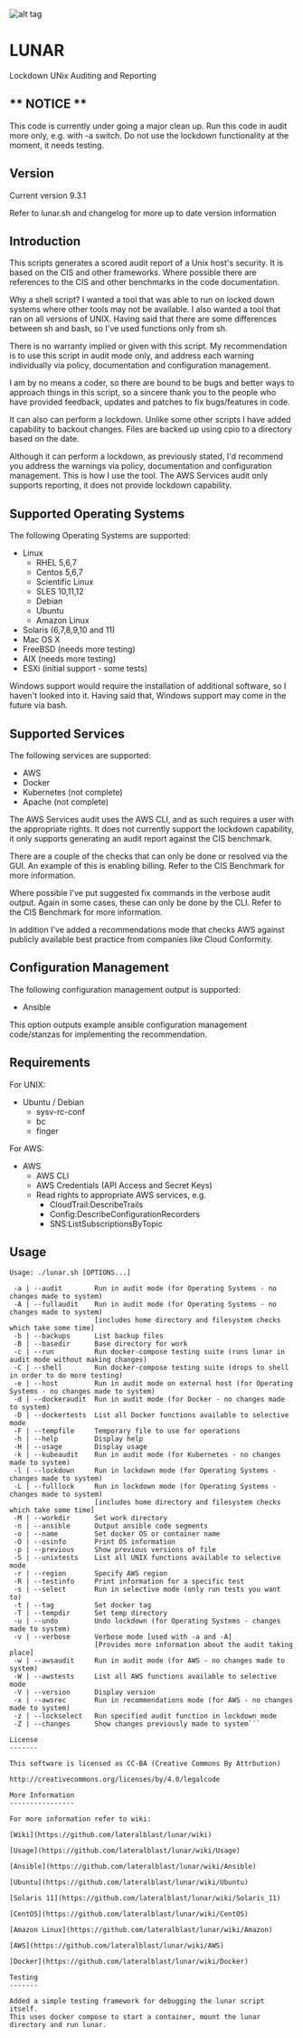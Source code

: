 ![alt tag](https://raw.githubusercontent.com/lateralblast/lunar/master/lunar.png)

LUNAR
=====

Lockdown UNix Auditing and Reporting

** NOTICE **
------------

This code is currently under going a major clean up.
Run this code in audit more only, e.g. with -a switch.
Do not use the lockdown functionality at the moment, it needs testing.

Version
-------

Current version 9.3.1

Refer to lunar.sh and changelog for more up to date version information

Introduction
------------

This scripts generates a scored audit report of a Unix host's security.
It is based on the CIS and other frameworks. Where possible there are
references to the CIS and other benchmarks in the code documentation.

Why a shell script? I wanted a tool that was able to run on locked down systems
where other tools may not be available. I also wanted a tool that ran on all
versions of UNIX. Having said that there are some differences between sh and
bash, so I've used functions only from sh.

There is no warranty implied or given with this script. My recommendation
is to use this script in audit mode only, and address each warning individually
via policy, documentation and configuration management. 

I am by no means a coder, so there are bound to be bugs and better ways to
approach things in this script, so a sincere thank you to the people who have 
provided feedback, updates and patches to fix bugs/features in code.

It can also can perform a lockdown. Unlike some other scripts I have added
capability to backout changes. Files are backed up using cpio to a directory
based on the date.

Although it can perform a lockdown, as previously stated, I'd recommend you 
address the warnings via policy, documentation and configuration management.
This is how I use the tool. The AWS Services audit only supports reporting,
it does not provide lockdown capability.

Supported Operating Systems
---------------------------

The following Operating Systems are supported:

- Linux
  - RHEL 5,6,7
  - Centos 5,6,7
  - Scientific Linux
  - SLES 10,11,12
  - Debian
  - Ubuntu
  - Amazon Linux
- Solaris (6,7,8,9,10 and 11)
- Mac OS X
- FreeBSD (needs more testing)
- AIX (needs more testing)
- ESXi (initial support - some tests)

Windows support would require the installation of additional software, so I haven't looked into it.
Having said that, Windows support may come in the future via bash.

Supported Services
------------------

The following services are supported:

- AWS
- Docker
- Kubernetes (not complete)
- Apache (not complete)

The AWS Services audit uses the AWS CLI, and as such requires a user with the
appropriate rights. It does not currently support the lockdown capability,
it only supports generating an audit report against the CIS benchmark.

There are a couple of the checks that can only be done or resolved via the GUI.
An example of this is enabling billing. Refer to the CIS Benchmark for more information.

Where possible I've put suggested fix commands in the verbose audit output.
Again in some cases, these can only be done by the CLI. Refer to the CIS
Benchmark for more information.

In addition I've added a recommendations mode that checks AWS against publicly
available best practice from companies like Cloud Conformity.

Configuration Management
------------------------

The following configuration management output is supported:

- Ansible

This option outputs example ansible configuration management code/stanzas
for implementing the recommendation.

Requirements
------------

For UNIX:

- Ubuntu / Debian
  - sysv-rc-conf
  - bc
  - finger

For AWS:

- AWS 
  - AWS CLI
  - AWS Credentials (API Access and Secret Keys)
  - Read rights to appropriate AWS services, e.g. 
    - CloudTrail:DescribeTrails
    - Config:DescribeConfigurationRecorders
    - SNS:ListSubscriptionsByTopic

Usage
-----

```
Usage: ./lunar.sh [OPTIONS...]

 -a | --audit        Run in audit mode (for Operating Systems - no changes made to system)
 -A | --fullaudit    Run in audit mode (for Operating Systems - no changes made to system)
                     [includes home directory and filesystem checks which take some time]
 -b | --backups      List backup files
 -B | --basedir      Base directory for work
 -c | --run          Run docker-compose testing suite (runs lunar in audit mode without making changes)
 -C | --shell        Run docker-compose testing suite (drops to shell in order to do more testing)
 -e | --host         Run in audit mode on external host (for Operating Systems - no changes made to system)
 -d | --dockeraudit  Run in audit mode (for Docker - no changes made to system)
 -D | --dockertests  List all Docker functions available to selective mode
 -F | --tempfile     Temporary file to use for operations
 -h | --help         Display help
 -H | --usage        Display usage
 -k | --kubeaudit    Run in audit mode (for Kubernetes - no changes made to system)
 -l | --lockdown     Run in lockdown mode (for Operating Systems - changes made to system)
 -L | --fulllock     Run in lockdown mode (for Operating Systems - changes made to system)
                     [includes home directory and filesystem checks which take some time]
 -M | --workdir      Set work directory
 -n | --ansible      Output ansible code segments
 -o | --name         Set docker OS or container name
 -O | --osinfo       Print OS information
 -p | --previous     Show previous versions of file
 -S | --unixtests    List all UNIX functions available to selective mode
 -r | --region       Specify AWS region
 -R | --testinfo     Print information for a specific test
 -s | --select       Run in selective mode (only run tests you want to)
 -t | --tag          Set docker tag
 -T | --tempdir      Set temp directory
 -u | --undo         Undo lockdown (for Operating Systems - changes made to system)
 -v | --verbose      Verbose mode [used with -a and -A]
                     [Provides more information about the audit taking place]
 -w | --awsaudit     Run in audit mode (for AWS - no changes made to system)
 -W | --awstests     List all AWS functions available to selective mode
 -V | --version      Display version
 -x | --awsrec       Run in recommendations mode (for AWS - no changes made to system)
 -z | --lockselect   Run specified audit function in lockdown mode
 -Z | --changes      Show changes previously made to system```

License
-------

This software is licensed as CC-BA (Creative Commons By Attrbution)

http://creativecommons.org/licenses/by/4.0/legalcode

More Information
----------------

For more information refer to wiki:

[Wiki](https://github.com/lateralblast/lunar/wiki)

[Usage](https://github.com/lateralblast/lunar/wiki/Usage)

[Ansible](https://github.com/lateralblast/lunar/wiki/Ansible)

[Ubuntu](https://github.com/lateralblast/lunar/wiki/Ubuntu)

[Solaris 11](https://github.com/lateralblast/lunar/wiki/Solaris_11)

[CentOS](https://github.com/lateralblast/lunar/wiki/CentOS)

[Amazon Linux](https://github.com/lateralblast/lunar/wiki/Amazon)

[AWS](https://github.com/lateralblast/lunar/wiki/AWS)

[Docker](https://github.com/lateralblast/lunar/wiki/Docker)

Testing
-------

Added a simple testing framework for debugging the lunar script itself. 
This uses docker compose to start a container, mount the lunar directory and run lunar.
